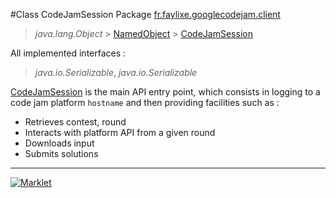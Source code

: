 #Class CodeJamSession
Package [fr.faylixe.googlecodejam.client](README.md)<br>

> *java.lang.Object* > [NamedObject](common/NamedObject.md) > [CodeJamSession](CodeJamSession.md)

All implemented interfaces :
> *java.io.Serializable*, *java.io.Serializable*

[CodeJamSession](CodeJamSession.md) is the main API entry point, which consists
 in logging to a code jam platform ``hostname`` and then providing
 facilities such as :
 <br>
 * Retrieves contest, round
 * Interacts with platform API from a given round
 * Downloads input
 * Submits solutions
---

[![Marklet](https://img.shields.io/badge/Generated%20by-Marklet-green.svg)](https://github.com/Faylixe/marklet)
